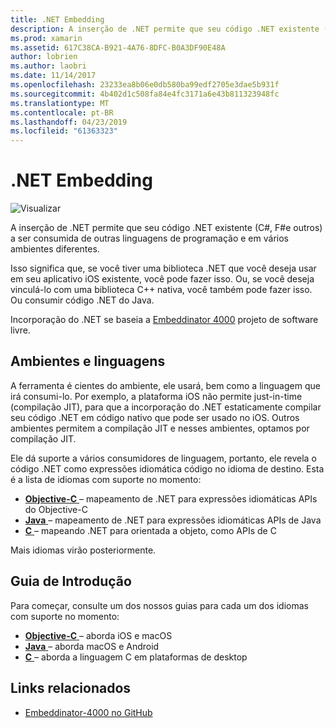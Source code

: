 ```yaml
---
title: .NET Embedding
description: A inserção de .NET permite que seu código .NET existente (C#, F#e outros) a serem consumidos pelo código escrito em outras linguagens de programação.
ms.prod: xamarin
ms.assetid: 617C38CA-B921-4A76-8DFC-B0A3DF90E48A
author: lobrien
ms.author: laobri
ms.date: 11/14/2017
ms.openlocfilehash: 23233ea8b06e0db580ba99edf2705e3dae5b931f
ms.sourcegitcommit: 4b402d1c508fa84e4fc3171a6e43b811323948fc
ms.translationtype: MT
ms.contentlocale: pt-BR
ms.lasthandoff: 04/23/2019
ms.locfileid: "61363323"
---
```

# <a name="net-embedding"></a>.NET Embedding

![Visualizar](~/media/shared/preview.png)

A inserção de .NET permite que seu código .NET existente (C#, F#e outros) a ser consumida de outras linguagens de programação e em vários ambientes diferentes.

Isso significa que, se você tiver uma biblioteca .NET que você deseja usar em seu aplicativo iOS existente, você pode fazer isso.   Ou, se você deseja vinculá-lo com uma biblioteca C++ nativa, você também pode fazer isso.   Ou consumir código .NET do Java.

Incorporação do .NET se baseia a [Embeddinator 4000](https://github.com/mono/Embeddinator-4000) projeto de software livre.

## <a name="environments-and-languages"></a>Ambientes e linguagens

A ferramenta é cientes do ambiente, ele usará, bem como a linguagem que irá consumi-lo.   Por exemplo, a plataforma iOS não permite just-in-time (compilação JIT), para que a incorporação do .NET estaticamente compilar seu código .NET em código nativo que pode ser usado no iOS.  Outros ambientes permitem a compilação JIT e nesses ambientes, optamos por compilação JIT.

Ele dá suporte a vários consumidores de linguagem, portanto, ele revela o código .NET como expressões idiomática código no idioma de destino.   Esta é a lista de idiomas com suporte no momento:

- [**Objective-C** ](objective-c/index.md) – mapeamento de .NET para expressões idiomáticas APIs do Objective-C
- [**Java** ](android/index.md) – mapeamento de .NET para expressões idiomáticas APIs de Java
- [**C** ](get-started/c.md) – mapeando .NET para orientada a objeto, como APIs de C

Mais idiomas virão posteriormente.

## <a name="getting-started"></a>Guia de Introdução

Para começar, consulte um dos nossos guias para cada um dos idiomas com suporte no momento:

- [**Objective-C** ](get-started/objective-c/index.md) – aborda iOS e macOS
- [**Java** ](get-started/java/index.md) – aborda macOS e Android
- [**C** ](get-started/c.md) – aborda a linguagem C em plataformas de desktop

## <a name="related-links"></a>Links relacionados

- [Embeddinator-4000 no GitHub](https://github.com/mono/Embeddinator-4000)
